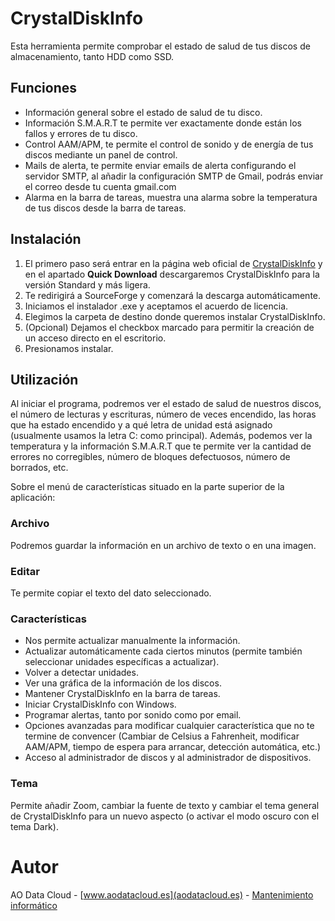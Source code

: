 # CrystalDiskInfo
Esta herramienta permite comprobar el estado de salud de tus discos de almacenamiento, tanto HDD como SSD.

## Funciones
- Información general sobre el estado de salud de tu disco.
- Información S.M.A.R.T te permite ver exactamente donde están los fallos y errores de tu disco.
- Control AAM/APM, te permite el control de sonido y de energía de tus discos mediante un panel de control.
- Mails de alerta, te permite enviar emails de alerta configurando el servidor SMTP, al añadir la configuración SMTP de Gmail, podrás enviar el correo desde tu cuenta gmail.com
- Alarma en la barra de tareas, muestra una alarma sobre la temperatura de tus discos desde la barra de tareas.

## Instalación
1. El primero paso será entrar en la página web oficial de [CrystalDiskInfo](https://crystalmark.info/en/software/crystaldiskinfo/) y en el apartado **Quick Download** descargaremos CrystalDiskInfo para la versión Standard y más ligera.
2. Te redirigirá a SourceForge y comenzará la descarga automáticamente.
3. Iniciamos el instalador .exe y aceptamos el acuerdo de licencia.
4. Elegimos la carpeta de destino donde queremos instalar CrystalDiskInfo.
5. (Opcional) Dejamos el checkbox marcado para permitir la creación de un acceso directo en el escritorio.
6. Presionamos instalar.

## Utilización
Al iniciar el programa, podremos ver el estado de salud de nuestros discos, el número de lecturas y escrituras, número de veces encendido, las horas que ha estado encendido y a qué letra de unidad está asignado (usualmente usamos la letra C: como principal).
Además, podemos ver la temperatura y la información S.M.A.R.T que te permite ver la cantidad de errores no corregibles, número de bloques defectuosos, número de borrados, etc.

Sobre el menú de características situado en la parte superior de la aplicación:

### Archivo
Podremos guardar la información en un archivo de texto o en una imagen.

### Editar 
Te permite copiar el texto del dato seleccionado.

### Características
- Nos permite actualizar manualmente la información.
- Actualizar automáticamente cada ciertos minutos (permite también seleccionar unidades específicas a actualizar).
- Volver a detectar unidades.
- Ver una gráfica de la información de los discos.
- Mantener CrystalDiskInfo en la barra de tareas.
- Iniciar CrystalDiskInfo con Windows.
- Programar alertas, tanto por sonido como por email.
- Opciones avanzadas para modificar cualquier característica que no te termine de convencer (Cambiar de Celsius a Fahrenheit, modificar AAM/APM, tiempo de espera para arrancar, detección automática, etc.)
- Acceso al administrador de discos y al administrador de dispositivos.

### Tema
Permite añadir Zoom, cambiar la fuente de texto y cambiar el tema general de CrystalDiskInfo para un nuevo aspecto (o activar el modo oscuro con el tema Dark).

# Autor
AO Data Cloud - [www.aodatacloud.es](aodatacloud.es) - [Mantenimiento informático](https://aodatacloud.es/servicios-gestionados-it-2/mantenimiento-informatico/) 
